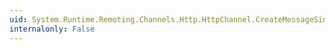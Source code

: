 ```yaml
---
uid: System.Runtime.Remoting.Channels.Http.HttpChannel.CreateMessageSink(System.String,System.Object,System.String@)
internalonly: False
---
```

